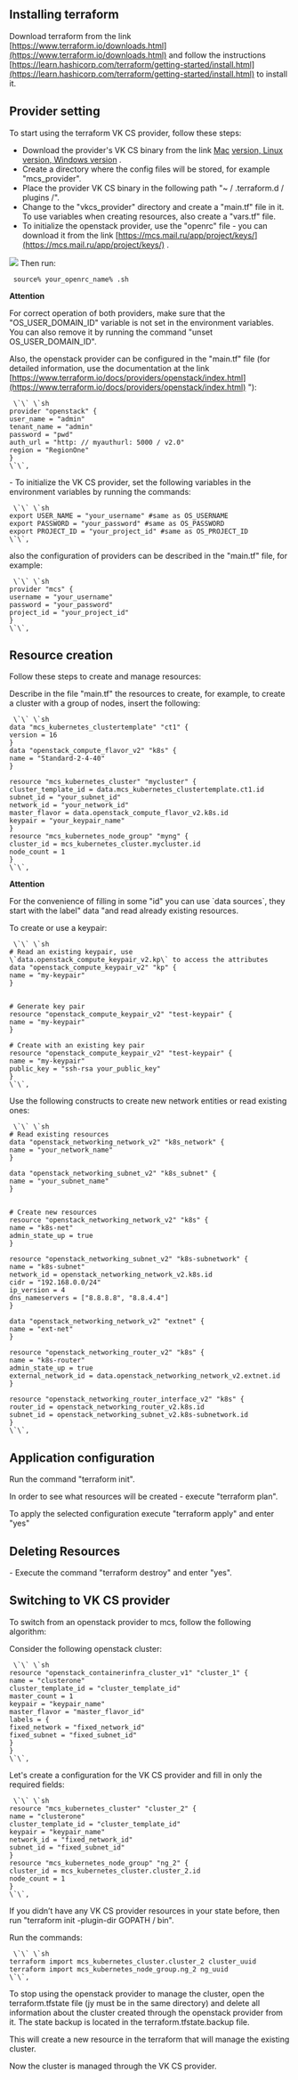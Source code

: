 Installing terraform
--------------------

Download terraform from the link [https://www.terraform.io/downloads.html](https://www.terraform.io/downloads.html) and follow the instructions [https://learn.hashicorp.com/terraform/getting-started/install.html](https://learn.hashicorp.com/terraform/getting-started/install.html) to install it.

Provider setting
----------------

To start using the terraform VK CS provider, follow these steps:

*   Download the provider's VK CS binary from the link [Mac](https://hub.mcs.mail.ru/repository/terraform/darwin/v0.1.0/mcs-provider) [version, Linux](https://hub.mcs.mail.ru/repository/terraform/linux/v0.1.0/mcs-provider) [version, Windows version](https://hub.mcs.mail.ru/repository/terraform/windows/v0.1.0/mcs-provider.zip) .
*   Create a directory where the config files will be stored, for example "mcs_provider".
*   Place the provider VK CS binary in the following path "~ / .terraform.d / plugins /".
*   Change to the "vkcs_provider" directory and create a "main.tf" file in it. To use variables when creating resources, also create a "vars.tf" file.
*   To initialize the openstack provider, use the "openrc" file - you can download it from the link [https://mcs.mail.ru/app/project/keys/](https://mcs.mail.ru/app/project/keys/) .

![](./assets/1601594018584-1601594018584.png) Then run:

```
 source% your_openrc_name% .sh 
```

**Attention**

For correct operation of both providers, make sure that the "OS_USER_DOMAIN_ID" variable is not set in the environment variables. You can also remove it by running the command "unset OS_USER_DOMAIN_ID".

Also, the openstack provider can be configured in the "main.tf" file (for detailed information, use the documentation at the link [https://www.terraform.io/docs/providers/openstack/index.html](https://www.terraform.io/docs/providers/openstack/index.html) "):

```
 \`\` \`sh
provider "openstack" {
user_name = "admin"
tenant_name = "admin"
password = "pwd"
auth_url = "http: // myauthurl: 5000 / v2.0"
region = "RegionOne"
}
\`\`,
```

\- To initialize the VK CS provider, set the following variables in the environment variables by running the commands:

```
 \`\` \`sh
export USER_NAME = "your_username" #same as OS_USERNAME
export PASSWORD = "your_password" #same as OS_PASSWORD
export PROJECT_ID = "your_project_id" #same as OS_PROJECT_ID
\`\`,
```

also the configuration of providers can be described in the "main.tf" file, for example:

```
 \`\` \`sh
provider "mcs" {
username = "your_username"
password = "your_password"
project_id = "your_project_id"
}
\`\`,
```

Resource creation
-----------------

Follow these steps to create and manage resources:

Describe in the file "main.tf" the resources to create, for example, to create a cluster with a group of nodes, insert the following:

```
 \`\` \`sh
data "mcs_kubernetes_clustertemplate" "ct1" {
version = 16
}
data "openstack_compute_flavor_v2" "k8s" {
name = "Standard-2-4-40"
}
 
resource "mcs_kubernetes_cluster" "mycluster" {
cluster_template_id = data.mcs_kubernetes_clustertemplate.ct1.id
subnet_id = "your_subnet_id"
network_id = "your_network_id"
master_flavor = data.openstack_compute_flavor_v2.k8s.id
keypair = "your_keypair_name"
}
resource "mcs_kubernetes_node_group" "myng" {
cluster_id = mcs_kubernetes_cluster.mycluster.id
node_count = 1
}
\`\`, 
```

**Attention**

For the convenience of filling in some "id" you can use \`data sources\`, they start with the label" data "and read already existing resources.

To create or use a keypair:

```
 \`\` \`sh
# Read an existing keypair, use \`data.openstack_compute_keypair_v2.kp\` to access the attributes
data "openstack_compute_keypair_v2" "kp" {
name = "my-keypair"
}


# Generate key pair
resource "openstack_compute_keypair_v2" "test-keypair" {
name = "my-keypair"
}
 
# Create with an existing key pair
resource "openstack_compute_keypair_v2" "test-keypair" {
name = "my-keypair"
public_key = "ssh-rsa your_public_key"
}
\`\`,
```

Use the following constructs to create new network entities or read existing ones:

```
 \`\` \`sh
# Read existing resources
data "openstack_networking_network_v2" "k8s_network" {
name = "your_network_name"
}
 
data "openstack_networking_subnet_v2" "k8s_subnet" {
name = "your_subnet_name"
}


# Create new resources
resource "openstack_networking_network_v2" "k8s" {
name = "k8s-net"
admin_state_up = true
}
 
resource "openstack_networking_subnet_v2" "k8s-subnetwork" {
name = "k8s-subnet"
network_id = openstack_networking_network_v2.k8s.id
cidr = "192.168.0.0/24"
ip_version = 4
dns_nameservers = ["8.8.8.8", "8.8.4.4"]
}
 
data "openstack_networking_network_v2" "extnet" {
name = "ext-net"
}
 
resource "openstack_networking_router_v2" "k8s" {
name = "k8s-router"
admin_state_up = true
external_network_id = data.openstack_networking_network_v2.extnet.id
}
 
resource "openstack_networking_router_interface_v2" "k8s" {
router_id = openstack_networking_router_v2.k8s.id
subnet_id = openstack_networking_subnet_v2.k8s-subnetwork.id
}
\`\`,
```

Application configuration
-------------------------

Run the command "terraform init".

In order to see what resources will be created - execute "terraform plan".

To apply the selected configuration execute "terraform apply" and enter "yes"

Deleting Resources
------------------

\- Execute the command "terraform destroy" and enter "yes".

Switching to VK CS provider
-------------------------

To switch from an openstack provider to mcs, follow the following algorithm:

Consider the following openstack cluster:

```
 \`\` \`sh
resource "openstack_containerinfra_cluster_v1" "cluster_1" {
name = "clusterone"
cluster_template_id = "cluster_template_id"
master_count = 1
keypair = "keypair_name"
master_flavor = "master_flavor_id"
labels = {
fixed_network = "fixed_network_id"
fixed_subnet = "fixed_subnet_id"
}
}
\`\`,
```

Let's create a configuration for the VK CS provider and fill in only the required fields:

```
 \`\` \`sh
resource "mcs_kubernetes_cluster" "cluster_2" {
name = "clusterone"
cluster_template_id = "cluster_template_id"
keypair = "keypair_name"
network_id = "fixed_network_id"
subnet_id = "fixed_subnet_id"
}
resource "mcs_kubernetes_node_group" "ng_2" {
cluster_id = mcs_kubernetes_cluster.cluster_2.id
node_count = 1
}
\`\`,
```

If you didn’t have any VK CS provider resources in your state before, then run "terraform init -plugin-dir GOPATH / bin".

Run the commands:

```
 \`\` \`sh
terraform import mcs_kubernetes_cluster.cluster_2 cluster_uuid
terraform import mcs_kubernetes_node_group.ng_2 ng_uuid
\`\`,
```

To stop using the openstack provider to manage the cluster, open the terraform.tfstate file (jy must be in the same directory) and delete all information about the cluster created through the openstack provider from it. The state backup is located in the terraform.tfstate.backup file.

This will create a new resource in the terraform that will manage the existing cluster.

Now the cluster is managed through the VK CS provider.